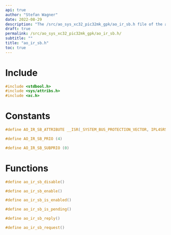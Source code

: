 ```yaml
---
api: true
author: "Stefan Wagner"
date: 2022-08-29
description: "The /src/ao_sys_xc32_pic32mk_gpk/ao_ir_sb.h file of the ao real-time operating system."
draft: true
permalink: /src/ao_sys_xc32_pic32mk_gpk/ao_ir_sb.h/
subtitle: ""
title: "ao_ir_sb.h"
toc: true
---
```


# Include

```c
#include <stdbool.h>
#include <sys/attribs.h>
#include <xc.h>
```

# Constants

```c
#define AO_IR_SB_ATTRIBUTE __ISR(_SYSTEM_BUS_PROTECTION_VECTOR, IPL4SRS)
```

```c
#define AO_IR_SB_PRIO (4)
```

```c
#define AO_IR_SB_SUBPRIO (0)
```

# Functions

```c
#define ao_ir_sb_disable()
```

```c
#define ao_ir_sb_enable()
```

```c
#define ao_ir_sb_is_enabled()
```

```c
#define ao_ir_sb_is_pending()
```

```c
#define ao_ir_sb_reply()
```

```c
#define ao_ir_sb_request()
```

